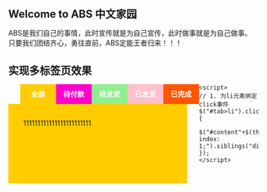 ## Welcome to ABS 中文家园

ABS是我们自己的事情，此时宣传就是为自己宣传，此时做事就是为自己做事。
    只要我们团结齐心，勇往直前，ABS定能王者归来！！！

<!DOCTYPE html>
<html lang="en">
<head>
    <meta charset="UTF-8">
    <title>实现多页签切换效果</title>
    <script src="jquery-1.11.3.js"></script>
    <style>
        * {margin: 0; padding: 0;}
        #tab li {float: left;list-style: none;width: 72px;height: 40px;line-height: 40px;cursor: pointer;text-align: center;color: #fff;font-weight: bold;}
        #container {position: relative;}
        #content1, #content2, #content3,#content4,#content5 {width: 300px;height: 100px;padding: 30px;position: absolute;top: 40px;left: 0;}
        #tab1, #content1 {background-color: #ffcc00;}
        #tab2, #content2 {background-color: #ff00cc;}
        #tab3, #content3 {background-color: #90EE90;}
        #tab4, #content4 {background-color: #FFC0CB;}
         #tab5, #content5 {background-color: #FF5500;}
        .foreground {z-index: 1;}
    </style>
</head>
<body>
    <h2>实现多标签页效果</h2>
    <ul id="tab">
        <li id="tab1" value="1">全部</li>
        <li id="tab2" value="2">待付款</li>
        <li id="tab3" value="3">待发货</li>
        <li id="tab4" value="4">已发货</li>
        <li id="tab5" value="5">已完成</li>
    </ul>
    <div id="container">
        <!--<div id="content1" class="foreground">-->
        <!--强调：使用style.设置的属性，默认格式都是:
            "属性: 值;"-->
        <div id="content1" style="z-index: 1;">
            111111111111111111111111
        </div>
        <div id="content2">
           222222222222222222222222222
        </div>
        <div id="content3">
           3333333333333333333333333
        </div>
        <div id="content4">
           444444444444444444444444
        </div>
        <div id="content5">
           555555555555555555555555
        </div>
    </div>

    <script>
    // 1. 为li元素绑定click事件
    $("#tab>li").click(function(){
        $("#content"+$(this).val()).attr("style","z-index: 1;").siblings("div").removeAttr("style");
    });
    </script>
</body>
</html>
